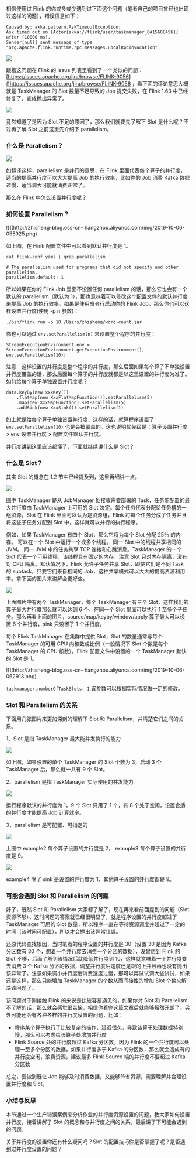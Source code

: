 相信使用过 Flink 的你或多或少遇到过下面这个问题（笔者自己的项目曾经也出现过这样的问题），错误信息如下：

    
    
    Caused by: akka.pattern.AskTimeoutException: 
    Ask timed out on [Actor[akka://flink/user/taskmanager_0#15608456]] after [10000 ms]. 
    Sender[null] sent message of type "org.apache.flink.runtime.rpc.messages.LocalRpcInvocation".
    

![](https://zhisheng-blog.oss-cn-hangzhou.aliyuncs.com/images/FkaM6A.jpg)

跟着这问题在 Flink 的 Issue
列表里看到了一个类似的问题：[https://issues.apache.org/jira/browse/FLINK-9056]()https://issues.apache.org/jira/browse/FLINK-9056
，看下面的评论意思大概就是 TaskManager 的 Slot 数量不足导致的 Job 提交失败，在 Flink 1.63 中已经修复了，变成抛出异常了。

![](https://zhisheng-blog.oss-cn-hangzhou.aliyuncs.com/images/p4Tr9Z.jpg)

竟然知道了是因为 Slot 不足的原因了，那么我们就要先了解下 Slot 是什么呢？不过再了解 Slot 之前这里先介绍下 parallelism。

### 什么是 Parallelism？

![](https://zhisheng-blog.oss-cn-hangzhou.aliyuncs.com/images/FaZUcj.jpg)

如翻译这样，parallelism 是并行的意思，在 Flink 里面代表每个算子的并行度，适当的提高并行度可以大大提高 Job 的执行效率，比如你的
Job 消费 Kafka 数据过慢，适当调大可能就消费正常了。

那么在 Flink 中怎么设置并行度呢？

### 如何设置 Parallelism？

![](http://zhisheng-blog.oss-cn-
hangzhou.aliyuncs.com/img/2019-10-06-055925.png)

如上图，在 Flink 配置文件中可以看到默认并行度是 1。

    
    
    cat flink-conf.yaml | grep parallelism
    
    # The parallelism used for programs that did not specify and other parallelism.
    parallelism.default: 1
    

所以如果在你的 Flink Job 里面不设置任何 parallelism 的话，那么它也会有一个默认的 parallelism（默认为
1），那也意味着可以修改这个配置文件的默认并行度来提高 Job 的执行效率。如果是使用命令行启动你的 Flink Job，那么你也可以这样设置并行度(使用
-p n 参数)：

    
    
    ./bin/flink run -p 10 /Users/zhisheng/word-count.jar
    

你也可以通过 `env.setParallelism(n)` 来设置整个程序的并行度：

    
    
    StreamExecutionEnvironment env = StreamExecutionEnvironment.getExecutionEnvironment();
    env.setParallelism(10);
    

注意：这样设置的并行度是整个程序的并行度，那么后面如果每个算子不单独设置并行度覆盖的话，那么后面每个算子的并行度就都是以这里设置的并行度为准了。如何给每个算子单独设置并行度呢？

    
    
    data.keyBy(new xxxKey())
        .flatMap(new XxxFlatMapFunction()).setParallelism(5)
        .map(new XxxMapFunction).setParallelism(5)
        .addSink(new XxxSink()).setParallelism(1)
    

如上就是给每个算子单独设置并行度，这样的话，就算程序设置了 `env.setParallelism(10)`
也是会被覆盖的。这也说明优先级是：算子设置并行度 > env 设置并行度 > 配置文件默认并行度。

并行度讲到这里应该都懂了，下面就继续讲什么是 Slot？

### 什么是 Slot？

其实 Slot 的概念在 1.2 节中已经提及到，这里再细讲一点。

![](https://zhisheng-blog.oss-cn-hangzhou.aliyuncs.com/images/r19yJh.jpg)

图中 TaskManager 是从 JobManager 处接收需要部署的 Task，任务能配置的最大并行度由 TaskManager 上可用的 Slot
决定。每个任务代表分配给任务槽的一组资源，Slot 在 Flink 里面可以认为是资源组，Flink 将每个任务分成子任务并且将这些子任务分配到 Slot
中，这样就可以并行的执行程序。

例如，如果 TaskManager 有四个 Slot，那么它将为每个 Slot 分配 25％ 的内存。 可以在一个 Slot 中运行一个或多个线程。 同一
Slot 中的线程共享相同的 JVM。 同一 JVM 中的任务共享 TCP 连接和心跳消息。TaskManager 的一个 Slot
代表一个可用线程，该线程具有固定的内存，注意 Slot 只对内存隔离，没有对 CPU 隔离。默认情况下，Flink 允许子任务共享 Slot，即使它们是不同
Task 的 subtask，只要它们来自相同的 Job，这种共享模式可以大大的提高资源利用率。拿下面的图片来讲解会更好些。

![](https://zhisheng-blog.oss-cn-hangzhou.aliyuncs.com/images/ECv5y2.jpg)

上面图片中有两个 TaskManager，每个 TaskManager 有三个 Slot，这样我们的算子最大并行度那么就可以达到 6 个，在同一个 Slot
里面可以执行 1 至多个子任务。那么再看上面的图片，source/map/keyby/window/apply 算子最大可以设置 6 个并行度，sink
只设置了 1 个并行度。

每个 Flink TaskManager 在集群中提供 Slot，Slot 的数量通常与每个 TaskManager 的可用 CPU
内核数成比例（一般情况下 Slot 个数是每个 TaskManager 的 CPU 核数）。Flink 配置文件中设置的一个 TaskManager 默认的
Slot 是 1。

![](http://zhisheng-blog.oss-cn-
hangzhou.aliyuncs.com/img/2019-10-06-062913.png)

`taskmanager.numberOfTaskSlots: 1` 该参数可以根据实际情况做一定的修改。

### Slot 和 Parallelism 的关系

下面用几张图片来更加深刻的理解下 Slot 和 Parallelism，并清楚它们之间的关系。

1、Slot 是指 TaskManager 最大能并发执行的能力

![](https://zhisheng-blog.oss-cn-hangzhou.aliyuncs.com/images/zpX2sh.jpg)

如上图，如果设置的单个 TaskManager 的 Slot 个数为 3，启动 3 个 TaskManager 后，那么就一共有 9 个 Slot。

2、parallelism 是指 TaskManager 实际使用的并发能力

![](https://zhisheng-blog.oss-cn-hangzhou.aliyuncs.com/images/npq4kW.jpg)

运行程序默认的并行度为 1，9 个 Slot 只用了 1 个，有 8 个处于空闲，设置合适的并行度才能提高 Job 计算效率。

3、parallelism 是可配置、可指定的

![](https://zhisheng-blog.oss-cn-hangzhou.aliyuncs.com/images/xAuHJn.jpg)

上图中 example2 每个算子设置的并行度是 2， example3 每个算子设置的并行度是 9。

![](https://zhisheng-blog.oss-cn-hangzhou.aliyuncs.com/images/syrCLs.jpg)

example4 除了 sink 是设置的并行度为 1，其他算子设置的并行度都是 9。

### 可能会遇到 Slot 和 Parallelism 的问题

好了，既然 Slot 和 Parallelism 大家都了解了，现在再来看前面提到的问题（Slot
资源不够），这时问题的答案就已经很明显了，就是程序设置的并行度超过了 TaskManager 可用的 Slot
数量，所以程序一直在等待资源调度并超过了一定的时间（该时间可配置），所以才会抛出该异常错误。

还原代码查找根因，当时笔者的程序设置的并行度是 30（设置 30 是因为 Kafka 分区数有 30 个，想着一个并行度去消费一个分区的数据），没曾想到
Flink 的 Slot 不够，后面了解到该情况后就降低并行度到 10，这样就意味着一个并行度要去消费 3 个 Kafka
分区的数据，调整并行度后速度还是跟的上并且再也没有抛出该异常了。注意如果调小并行度后消费速度过慢，那可以再试试调大些试试，如果还是这样，那么只能增加
TaskManager 的个数从而间接性的增加 Slot 个数来解决该问题了。

该问题对于刚接触 Flink 的来说是比较容易遇见的，如果你对 Slot 和 Parallelism
不了解的话，那么就会感觉很苦恼，相信你看完这篇文章后就能够豁然开朗了。另外可能还会有各种各样的并行度设置的问题，比如：

  * 程序某个算子执行了比较复杂的操作，延迟很久，导致该算子处理数据特别慢，那么可以考虑给该算子处增加并行度
  * Flink Source 处的并行度超过 Kafka 分区数，因为 Flink 的一个并行度可以处理一至多个分区的数据，如果并行度多于 Kafka 的分区数，那么就会造成有的并行度空闲，浪费资源，建议最多 Flink Source 端的并行度不要超过 Kafka 分区数

总之，要做到既让 Job 能够及时消费数据，又能够节省资源，需要理解并合理设置并行度和 Slot。

### 小结与反思

本节通过一个生产错误案例来分析作业的并行度资源设置的问题，教大家如何设置并行度，接着讲解了 Slot
的概念和与并行度之间的关系，最后讲了下可能会遇到的问题。

关于并行度的设置你还有什么疑问吗？Slot 的配置技巧你是否掌握了呢？是否遇到过并行度设置的问题？


